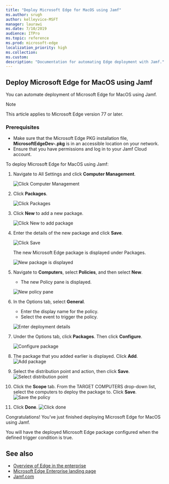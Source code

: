 ```yaml
---
title: "Deploy Microsoft Edge for MacOS using Jamf"
ms.author: srugh
author: kelleyvice-MSFT
manager: laurawi
ms.date: 7/10/2019
audience: ITPro
ms.topic: reference
ms.prod: microsoft-edge
localization_priority: high
ms.collection:
ms.custom:
description: "Documentation for automating Edge deployment with Jamf."
---
```


## Deploy Microsoft Edge for MacOS using Jamf

You can automate deployment of Microsoft Edge for MacOS using Jamf.

> [!NOTE]
> This article applies to Microsoft Edge version 77 or later.

### Prerequisites

- Make sure that the Microsoft Edge PKG installation file, **MicrosoftEdgeDev-<version>.pkg** is in an accessible location on your network.
- Ensure that you have permissions and log in to your Jamf Cloud account.

To deploy Microsoft Edge for MacOS using Jamf:

1. Navigate to All Settings and click **Computer Management**.

    ![Click Computer Management](./media/mac-deploy/mac-1.png)

2. Click **Packages**.

    ![Click Packages](./media/mac-deploy/mac-2.png)

3. Click **New** to add a new package.

    ![Click New to add package](./media/mac-deploy/mac-3.png)

4. Enter the details of the new package and click **Save**.

    ![Click Save](./media/mac-deploy/mac-4.png)

    The new Microsoft Edge package is displayed under Packages.

    ![New package is displayed](./media/mac-deploy/mac-4a.png)

5. Navigate to **Computers**, select **Policies**, and then select **New**.
    - The new Policy pane is displayed.

    ![New policy pane](./media/mac-deploy/mac-5.png)

6. In the Options tab, select **General**.
    - Enter the display name for the policy.
    - Select the event to trigger the policy.

    ![Enter deployment details](./media/mac-deploy/mac-6.png)

7. Under the Options tab, click **Packages**. Then click **Configure**.

    ![Configure package](./media/mac-deploy/mac-7.png)

8. The package that you added earlier is displayed. Click **Add**.
    ![Add package](./media/mac-deploy/mac-8.png)

9. Select the distribution point and action, then click **Save**.
    ![Select distribution point](./media/mac-deploy/mac-9.png)

10. Click the **Scope** tab. From the TARGET COMPUTERS drop-down list, select the computers to deploy the package to. Click **Save**.
    ![Save the policy](./media/mac-deploy/mac-10.png)

11. Click **Done**.
    ![Click done](./media/mac-deploy/mac-11.png)

Congratulations! You’ve just finished deploying Microsoft Edge for MacOS using Jamf.

You will have the deployed Microsoft Edge package configured when the defined trigger condition is true.

## See also

- [Overview of Edge in the enterprise](overview-edge-in-the-enterprise.md)
- [Microsoft Edge Enterprise landing page](https://aka.ms/EdgeEnterprise)
- [Jamf.com](https://www.jamf.com/)
